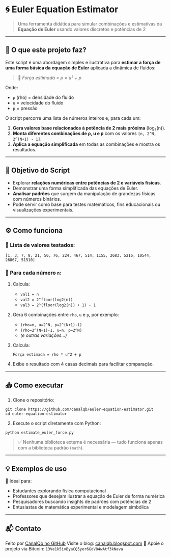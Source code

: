 # 🌀 Euler Equation Estimator

> Uma ferramenta didática para simular combinações e estimativas da **Equação de Euler** usando valores discretos e potências de 2

---

## 📖 O que este projeto faz?

Este script é uma abordagem simples e ilustrativa para **estimar a força de uma forma básica da equação de Euler** aplicada a dinâmica de fluidos:

> 🧪 *Força estimada = ρ × u² + p*

Onde:

* `ρ` (rho) = densidade do fluido
* `u` = velocidade do fluido
* `p` = pressão

O script percorre uma lista de números inteiros e, para cada um:

1. **Gera valores base relacionados à potência de 2 mais próxima** (log₂(n)).
2. **Monta diferentes combinações de ρ, u e p** com os valores `[n, 2^N, 2^(N+1) - 1]`.
3. **Aplica a equação simplificada** em todas as combinações e mostra os resultados.

---

## 🧠 Objetivo do Script

* Explorar **relações numéricas entre potências de 2 e variáveis físicas**.
* Demonstrar uma forma simplificada das equações de Euler.
* **Analisar padrões** que surgem da manipulação de grandezas físicas com números binários.
* Pode servir como base para testes matemáticos, fins educacionais ou visualizações experimentais.

---

## ⚙️ Como funciona

### 📌 Lista de valores testados:

```
[1, 3, 7, 8, 21, 50, 76, 224, 467, 514, 1155, 2683, 5216, 10544, 26867, 51510]
```

### 🔄 Para cada número `n`:

1. Calcula:

   * `val1 = n`
   * `val2 = 2^floor(log2(n))`
   * `val3 = 2^(floor(log2(n)) + 1) - 1`

2. Gera 6 combinações entre `rho`, `u` e `p`, por exemplo:

   * `(rho=n, u=2^N, p=2^(N+1)-1)`
   * `(rho=2^(N+1)-1, u=n, p=2^N)`
   * *(e outras variações...)*

3. Calcula:

   ```
   Força estimada = rho * u^2 + p
   ```

4. Exibe o resultado com 4 casas decimais para facilitar comparação.

---

## 📥 Como executar

1. Clone o repositório:

```
git clone https://github.com/canalqb/euler-equation-estimator.git
cd euler-equation-estimator
```

2. Execute o script diretamente com Python:

```
python estimate_euler_force.py
```

> ✅ Nenhuma biblioteca externa é necessária — tudo funciona apenas com a biblioteca padrão (`math`).

---

## 💡 Exemplos de uso

🧪 Ideal para:

* Estudantes explorando física computacional
* Professores que desejam ilustrar a equação de Euler de forma numérica
* Pesquisadores buscando insights de padrões com potências de 2
* Entusiastas de matemática experimental e modelagem simbólica

---

## 📬 Contato

Feito por [CanalQb no GitHub](https://github.com/canalqb)
Visite o blog: [canalqb.blogspot.com](https://canalqb.blogspot.com/)
💸 Apoie o projeto via Bitcoin:
`13Ve1k5ivByaCQ5yer6GoV84wAtf3kNava`
